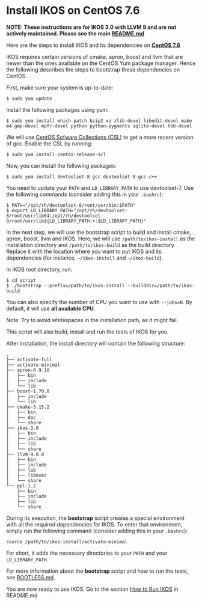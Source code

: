 Install IKOS on CentOS 7.6
==========================

**NOTE: These instructions are for IKOS 3.0 with LLVM 9 and are not actively maintained. Please see the main [README.md](../../../README.md)**

Here are the steps to install IKOS and its dependencies on **[CentOS 7.6](https://www.centos.org/)**

IKOS requires certain versions of cmake, apron, boost and llvm that are newer than the ones available on the CentOS Yum package manager. Hence the following describes the steps to bootstrap these dependencies on CentOS.

First, make sure your system is up-to-date:

```
$ sudo yum update
```

Install the following packages using yum:

```
$ sudo yum install which patch bzip2 xz zlib-devel libedit-devel make m4 gmp-devel mpfr-devel python python-pygments sqlite-devel tbb-devel
```

We will use [CentOS Sofware Collections (CSL)](https://wiki.centos.org/AdditionalResources/Repositories/SCL) to get a more recent version of gcc. Enable the CSL by running:

```
$ sudo yum install centos-release-scl
```

Now, you can install the following packages:

```
$ sudo yum install devtoolset-8-gcc devtoolset-8-gcc-c++
```

You need to update your `PATH` and `LD_LIBRARY_PATH` to use devtoolset-7. Use the following commands (consider adding this in your `.bashrc`):

```
$ PATH="/opt/rh/devtoolset-8/root/usr/bin:$PATH"
$ export LD_LIBRARY_PATH="/opt/rh/devtoolset-8/root/usr/lib64:/opt/rh/devtoolset-8/root/usr/lib${LD_LIBRARY_PATH:+:$LD_LIBRARY_PATH}"
```

In the next step, we will use the bootstrap script to build and install cmake, apron, boost, llvm and IKOS.
Here, we will use `/path/to/ikos-install` as the installation directory and `/path/to/ikos-build` as the build directory. Replace it with the location where you want to put IKOS and its dependencies (for instance, `~/ikos-install` and `~/ikos-build`).

In IKOS root directory, run:

```
$ cd script
$ ./bootstrap --prefix=/path/to/ikos-install --builddir=/path/to/ikos-build
```

You can also specify the number of CPU you want to use with `--jobs=N`. By default, it will use **all available CPU**.

Note: Try to avoid whitespaces in the installation path, as it might fail.

This script will also build, install and run the tests of IKOS for you.

After installation, the install directory will contain the following structure:

```
.
├── activate-full
├── activate-minimal
├── apron-0.9.10
│   ├── bin
│   ├── include
│   └── lib
├── boost-1.70.0
│   ├── include
│   └── lib
├── cmake-3.15.2
│   ├── bin
│   ├── doc
│   └── share
├── ikos-3.0
│   ├── bin
│   ├── include
│   ├── lib
│   └── share
├── llvm-9.0.0
│   ├── bin
│   ├── include
│   ├── lib
│   ├── libexec
│   └── share
└── ppl-1.2
    ├── bin
    ├── include
    ├── lib
    └── share
```

During its execution, the **bootstrap** script creates a special environment with all the required dependencies for IKOS. To enter that environment, simply run the following command (consider adding this in your `.bashrc`):

```
source /path/to/ikos-install/activate-minimal
```

For short, it adds the necessary directories to your `PATH` and your `LD_LIBRARY_PATH`.

For more information about the **bootstrap** script and how to run the tests, see [ROOTLESS.md](ROOTLESS.md).

You are now ready to use IKOS. Go to the section [How to Run IKOS](../../../README.md#how-to-run-ikos) in README.md
